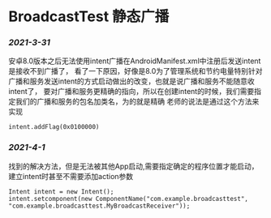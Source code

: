 # BroadcastTest  静态广播
### *2021-3-31*
安卓8.0版本之后无法使用intent广播在AndroidManifest.xml中注册后发送intent是接收不到广播了，
看了一下原因，好像是8.0为了管理系统和节约电量特别针对广播和服务发送intent的方式启动做出的改变，也就是说广播和服务不能随意收intent了，
要对广播和服务更精确的指向，所以在创建intent的时候，我们需要指定我们的广播和服务的包名加类名，为的就是精确
老师的说法是通过这个方法来实现

`intent.addFlag(0x0100000) `

### *2021-4-1*
找到的解决方法，但是无法被其他App启动,需要指定确定的程序位置才能启动，建立intent时甚至不需要添加action参数

```
Intent intent = new Intent();
intent.setcomponent(new ComponentName("com.example.broadcasttest", "com.example.broadcasttest.MyBroadcastReceiver"));
```
